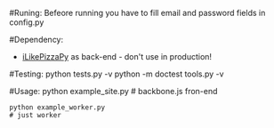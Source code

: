 #Runing:
	Befeore running you have to fill email and password fields in config.py
 
#Dependency:
* [iLikePizzaPy](https://github.com/piotrgiedziun/iLikePizzaPy) as back-end - don't use in production!

#Testing:
	python tests.py -v
	python -m doctest tools.py -v

#Usage:
	python example_site.py
	# backbone.js fron-end

	python example_worker.py
	# just worker
